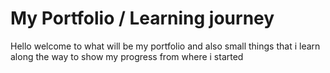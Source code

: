 # My Portfolio / Learning journey

Hello welcome to what will be my portfolio and also small things that i learn along the way to show my progress from where i started 
